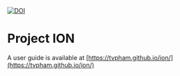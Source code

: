[![DOI](https://zenodo.org/badge/211127693.svg)](https://zenodo.org/badge/latestdoi/211127693)

# Project ION

A user guide is available at
[https://tvpham.github.io/ion/](https://tvpham.github.io/ion/)
